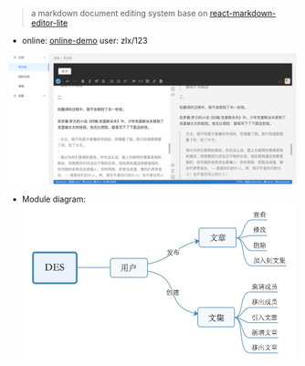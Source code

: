 > a markdown document editing system base on [react-markdown-editor-lite](https://github.com/HarryChen0506/react-markdown-editor-lite)

* online: [online-demo](http://140.143.90.177:9000) user: zlx/123

![eg](./image/eg.jpeg)

* Module diagram:
![eg](./image/DES.png)


